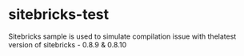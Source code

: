 # sitebricks-test
Sitebricks sample is used to simulate compilation issue with thelatest version of sitebricks - 0.8.9 & 0.8.10

